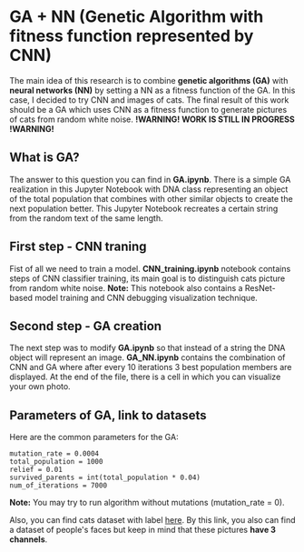 # GA + NN (Genetic Algorithm with fitness function represented by CNN)

The main idea of this research is to combine **genetic algorithms (GA)** with **neural networks (NN)** by setting a NN as a fitness function of the GA. In this case, I decided to try CNN and images of cats. The final result of this work should be a GA which uses CNN as a fitness function to generate pictures of cats from random white noise. **!WARNING! WORK IS STILL IN PROGRESS !WARNING!**  

## What is GA? 

The answer to this question you can find in **GA.ipynb**. There is a simple GA realization in this Jupyter Notebook with DNA class representing an object of the total population that combines with other similar objects to create the next population better. This Jupyter Notebook recreates a certain string from the random text of the same length.

## First step - CNN traning

Fist of all we need to train a model. **CNN_training.ipynb** notebook contains steps of CNN classifier training, its main goal is to distinguish cats picture from random white noise. **Note:** This notebook also contains a ResNet-based model training and CNN debugging visualization technique.

## Second step - GA creation

The next step was to modify **GA.ipynb** so that instead of a string the DNA object will represent an image. **GA_NN.ipynb** contains the combination of CNN and GA where after every 10 iterations 3 best population members are displayed. At the end of the file, there is a cell in which you can visualize your own photo.

## Parameters of GA, link to datasets

Here are the common parameters for the GA:
```
mutation_rate = 0.0004
total_population = 1000
relief = 0.01
survived_parents = int(total_population * 0.04)
num_of_iterations = 7000
```
**Note:** You may try to run algorithm without mutations (mutation_rate = 0).

Also, you can find cats dataset with label [here](https://drive.google.com/drive/folders/18h6H6pXqndlszwpUmjQZY2aPstsiG3JB?usp=sharing). By this link, you also can find a dataset of people's faces but keep in mind that these pictures **have 3 channels**.


